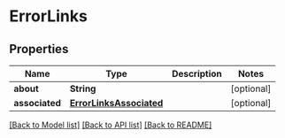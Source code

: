 # ErrorLinks

## Properties
Name | Type | Description | Notes
------------ | ------------- | ------------- | -------------
**about** | **String** |  | [optional] 
**associated** | [**ErrorLinksAssociated**](ErrorLinksAssociated.md) |  | [optional] 

[[Back to Model list]](../README.md#documentation-for-models) [[Back to API list]](../README.md#documentation-for-api-endpoints) [[Back to README]](../README.md)


